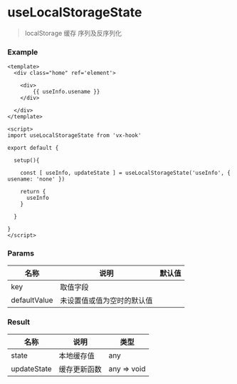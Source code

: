# useLocalStorageState

> localStorage 缓存 序列及反序列化



### Example

```vue
<template>
  <div class="home" ref='element'>

    <div>
        {{ useInfo.usename }}
    </div>
    
  </div>
</template>

<script>
import useLocalStorageState from 'vx-hook'

export default { 

  setup(){
 
    const [ useInfo, updateState ] = useLocalStorageState('useInfo', { usename: 'none' })
   
    return {
      useInfo
    }

  }

}
</script>

```





### Params

| 名称         | 说明                       | 默认值 |
| ------------ | -------------------------- | ------ |
| key          | 取值字段                   |        |
| defaultValue | 未设置值或值为空时的默认值 |        |



### Result

| 名称        | 说明         | 类型        |
| ----------- | ------------ | ----------- |
| state       | 本地缓存值   | any         |
| updateState | 缓存更新函数 | any => void |

